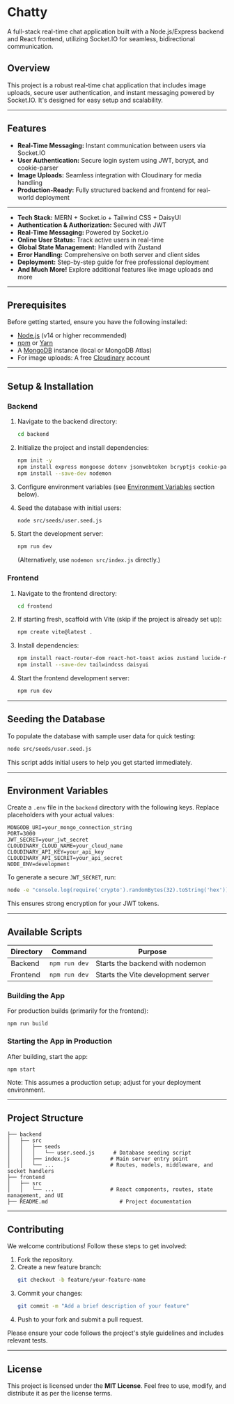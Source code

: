 # Chatty

A full-stack real-time chat application built with a Node.js/Express backend and React frontend, utilizing Socket.IO for seamless, bidirectional communication.

## Overview

This project is a robust real-time chat application that includes image uploads, secure user authentication, and instant messaging powered by Socket.IO. It's designed for easy setup and scalability.

---

## Features

- **Real-Time Messaging:** Instant communication between users via Socket.IO
- **User Authentication:** Secure login system using JWT, bcrypt, and cookie-parser
- **Image Uploads:** Seamless integration with Cloudinary for media handling
- **Production-Ready:** Fully structured backend and frontend for real-world deployment

---

- **Tech Stack:** MERN + Socket.io + Tailwind CSS + DaisyUI
- **Authentication & Authorization:** Secured with JWT
- **Real-Time Messaging:** Powered by Socket.io
- **Online User Status:** Track active users in real-time
- **Global State Management:** Handled with Zustand
- **Error Handling:** Comprehensive on both server and client sides
- **Deployment:** Step-by-step guide for free professional deployment
- **And Much More!** Explore additional features like image uploads and more

---

## Prerequisites

Before getting started, ensure you have the following installed:

- [Node.js](https://nodejs.org/) (v14 or higher recommended)
- [npm](https://www.npmjs.com/) or [Yarn](https://yarnpkg.com/)
- A [MongoDB](https://www.mongodb.com/) instance (local or MongoDB Atlas)
- For image uploads: A free [Cloudinary](https://cloudinary.com/) account

---

## Setup & Installation

### Backend

1. Navigate to the backend directory:

   ```bash
   cd backend
   ```

2. Initialize the project and install dependencies:

   ```bash
   npm init -y
   npm install express mongoose dotenv jsonwebtoken bcryptjs cookie-parser cloudinary socket.io cors
   npm install --save-dev nodemon
   ```

3. Configure environment variables (see [Environment Variables](#environment-variables) section below).

4. Seed the database with initial users:

   ```bash
   node src/seeds/user.seed.js
   ```

5. Start the development server:
   ```bash
   npm run dev
   ```
   (Alternatively, use `nodemon src/index.js` directly.)

### Frontend

1. Navigate to the frontend directory:

   ```bash
   cd frontend
   ```

2. If starting fresh, scaffold with Vite (skip if the project is already set up):

   ```bash
   npm create vite@latest .
   ```

3. Install dependencies:

   ```bash
   npm install react-router-dom react-hot-toast axios zustand lucide-react socket.io-client
   npm install --save-dev tailwindcss daisyui
   ```

4. Start the frontend development server:
   ```bash
   npm run dev
   ```

---

## Seeding the Database

To populate the database with sample user data for quick testing:

```bash
node src/seeds/user.seed.js
```

This script adds initial users to help you get started immediately.

---

## Environment Variables

Create a `.env` file in the `backend` directory with the following keys. Replace placeholders with your actual values:

```
MONGODB_URI=your_mongo_connection_string
PORT=3000
JWT_SECRET=your_jwt_secret
CLOUDINARY_CLOUD_NAME=your_cloud_name
CLOUDINARY_API_KEY=your_api_key
CLOUDINARY_API_SECRET=your_api_secret
NODE_ENV=development
```

To generate a secure `JWT_SECRET`, run:

```bash
node -e "console.log(require('crypto').randomBytes(32).toString('hex'))"
```

This ensures strong encryption for your JWT tokens.

---

## Available Scripts

| Directory | Command       | Purpose                            |
| --------- | ------------- | ---------------------------------- |
| Backend   | `npm run dev` | Starts the backend with nodemon    |
| Frontend  | `npm run dev` | Starts the Vite development server |

### Building the App

For production builds (primarily for the frontend):

```shell
npm run build
```

### Starting the App in Production

After building, start the app:

```shell
npm start
```

Note: This assumes a production setup; adjust for your deployment environment.

---

## Project Structure

```
├── backend
│   ├── src
│   │   ├── seeds
│   │   │   └── user.seed.js      # Database seeding script
│   │   ├── index.js             # Main server entry point
│   │   └── ...                  # Routes, models, middleware, and socket handlers
├── frontend
│   ├── src
│   │   └── ...                  # React components, routes, state management, and UI
├── README.md                       # Project documentation
```

---

## Contributing

We welcome contributions! Follow these steps to get involved:

1. Fork the repository.
2. Create a new feature branch:
   ```bash
   git checkout -b feature/your-feature-name
   ```
3. Commit your changes:
   ```bash
   git commit -m "Add a brief description of your feature"
   ```
4. Push to your fork and submit a pull request.

Please ensure your code follows the project's style guidelines and includes relevant tests.

---

## License

This project is licensed under the **MIT License**. Feel free to use, modify, and distribute it as per the license terms.

